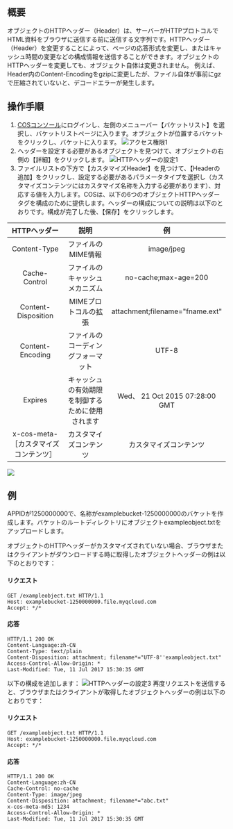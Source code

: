 ## 概要
オブジェクトのHTTPヘッダー（Header）は、サーバーがHTTPプロトコルでHTML資料をブラウザに送信する前に送信する文字列です。HTTPヘッダー（Header）を変更することによって、ページの応答形式を変更し、またはキャッシュ時間の変更などの構成情報を送信することができます。オブジェクトのHTTPヘッダーを変更しても、オブジェクト自体は変更されません。
例えば、Header内のContent-Encodingをgzipに変更したが、ファイル自体が事前にgzで圧縮されていないと、デコードエラーが発生します。

## 操作手順
1. [COSコンソール](https://console.cloud.tencent.com/cos5)にログインし、左側のメニューバー【バケットリスト】を選択し、バケットリストページに入ります。オブジェクトが位置するバケットをクリックし、バケットに入ります。
  ![アクセス権限1](https://main.qcloudimg.com/raw/b90ad17947a0ec530db87210f4b9027d.png)
2. ヘッダーを設定する必要があるオブジェクトを見つけて、オブジェクトの右側の【詳細】をクリックします。
  ![HTTPヘッダーの設定1](https://main.qcloudimg.com/raw/4282ea6ea80d720a6f76604f1c2bf62f.png)
3. ファイルリストの下方で【カスタマイズHeader】を見つけて、【Headerの追加】をクリックし、設定する必要があるパラメータタイプを選択し（カスタマイズコンテンツにはカスタマイズ名称を入力する必要があります）、対応する値を入力します。COSは、以下の6つのオブジェクトHTTPヘッダータグを構成のために提供します。ヘッダーの構成についての説明は以下のとおりです。構成が完了した後、【保存】をクリックします。

|        HTTPヘッダー        |          説明          |              例               |
| :---------------------: | :--------------------: | :-----------------------------: |
|      Content-Type       |    ファイルのMIME情報    |           image/jpeg            |
|      Cache-Control      |     ファイルのキャッシュメカニズム     |      no-cache;max-age=200       |
|   Content-Disposition   |    MIMEプロトコルの拡張     | attachment;filename="fname.ext" |
|    Content-Encoding     |     ファイルのコーディングフォーマット     |              UTF-8              |
|         Expires         | キャッシュの有効期限を制御するために使用されます |  Wed、 21 Oct 2015 07:28:00 GMT  |
| x-cos-meta-［カスタマイズコンテンツ］ |       カスタマイズコンテンツ       |           カスタマイズコンテンツ            |

![](https://main.qcloudimg.com/raw/ce52b4ffee10a75eb12b1e780f678768.png)


## 例

APPIDが1250000000で、名称がexamplebucket-1250000000のバケットを作成します。バケットのルートディレクトリにオブジェクトexampleobject.txtをアップロードします。

オブジェクトのHTTPヘッダーがカスタマイズされていない場合、ブラウザまたはクライアントがダウンロードする時に取得したオブジェクトヘッダーの例は以下のとおりです：
#### リクエスト
```http
GET /exampleobject.txt HTTP/1.1
Host: examplebucket-1250000000.file.myqcloud.com
Accept: */*
```

#### 応答
```http
HTTP/1.1 200 OK
Content-Language:zh-CN
Content-Type: text/plain
Content-Disposition: attachment; filename*="UTF-8''exampleobject.txt"
Access-Control-Allow-Origin: *
Last-Modified: Tue, 11 Jul 2017 15:30:35 GMT
```

以下の構成を追加します：
![HTTPヘッダーの設定3](//mc.qcloudimg.com/static/img/bcba7754ca585143371935a9f4f0228a/image.png)
再度リクエストを送信すると、ブラウザまたはクライアントが取得したオブジェクトヘッダーの例は以下のとおりです：
#### リクエスト
```http
GET /exampleobject.txt HTTP/1.1
Host: examplebucket-1250000000.file.myqcloud.com
Accept: */*
```

#### 応答
```http
HTTP/1.1 200 OK
Content-Language:zh-CN
Cache-Control: no-cache
Content-Type: image/jpeg
Content-Disposition: attachment; filename*="abc.txt"
x-cos-meta-md5: 1234
Access-Control-Allow-Origin: *
Last-Modified: Tue, 11 Jul 2017 15:30:35 GMT
```
